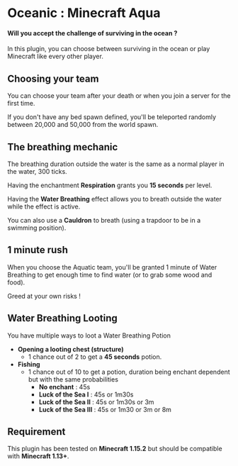 # Oceanic : Minecraft Aqua
#### Will you accept the challenge of surviving in the ocean ?

In this plugin, you can choose between surviving in the ocean or play Minecraft like every other player.

## Choosing your team
You can choose your team after your death or when you join a server for the first time.

If you don't have any bed spawn defined, you'll be teleported randomly between 20,000 and 50,000 from the world spawn.

## The breathing mechanic
The breathing duration outside the water is the same as a normal player in the water, 300 ticks.

Having the enchantment **Respiration** grants you **15 seconds** per level.

Having the **Water Breathing** effect allows you to breath outside the water while the effect is active.

You can also use a **Cauldron** to breath (using a trapdoor to be in a swimming position).

## 1 minute rush
When you choose the Aquatic team, you'll be granted 1 minute of Water Breathing to get enough time to find water (or to grab some wood and food). 

Greed at your own risks !

## Water Breathing Looting
You have multiple ways to loot a Water Breathing Potion

- **Opening a looting chest (structure)** 
    - 1 chance out of 2 to get a **45 seconds** potion.
- **Fishing**
    - 1 chance out of 10 to get a potion, duration being enchant dependent but with the same probabilities
        - **No enchant** : 45s
        - **Luck of the Sea I** : 45s or 1m30s
        - **Luck of the Sea II** : 45s or 1m30s or 3m
        - **Luck of the Sea III** : 45s or 1m30 or 3m or 8m

## Requirement
This plugin has been tested on **Minecraft 1.15.2** but should be compatible with **Minecraft 1.13+**.